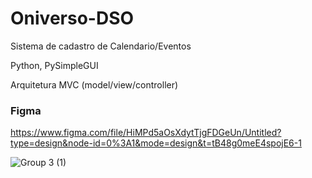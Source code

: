 # Oniverso-DSO
 Sistema de cadastro de Calendario/Eventos

 Python, PySimpleGUI

 Arquitetura MVC (model/view/controller)

 

 ### Figma
 https://www.figma.com/file/HiMPd5aOsXdytTjgFDGeUn/Untitled?type=design&node-id=0%3A1&mode=design&t=tB48g0meE4spojE6-1

 ![Group 3 (1)](https://github.com/JeniferOvejero/Oniverso-DSO/assets/116187518/019c19a7-420b-40a3-8070-d5befb4adcd8)
